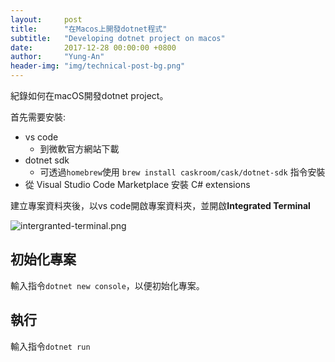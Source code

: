 ```yaml
---
layout:     post
title:      "在Macos上開發dotnet程式"
subtitle:   "Developing dotnet project on macos"
date:       2017-12-28 00:00:00 +0800
author:     "Yung-An"
header-img: "img/technical-post-bg.png"
---
```


紀錄如何在macOS開發dotnet project。

首先需要安裝:
* vs code
  * 到微軟官方網站下載
* dotnet sdk
  * 可透過`homebrew`使用 `brew install caskroom/cask/dotnet-sdk` 指令安裝
* 從 Visual Studio Code Marketplace 安裝 C# extensions

建立專案資料夾後，以vs code開啟專案資料夾，並開啟**Integrated Terminal**

![intergranted-terminal.png](https://raw.githubusercontent.com/mathsigit/blog_page/gh-pages/img/dotnet/intergranted-terminal.png)

## 初始化專案

輸入指令`dotnet new console`，以便初始化專案。

## 執行

輸入指令`dotnet run`